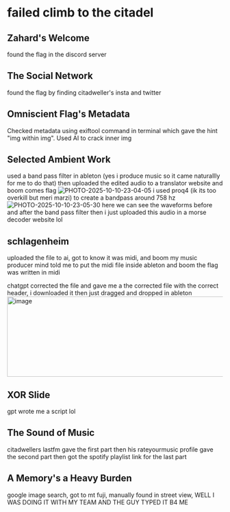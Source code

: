 # failed climb to the citadel

## Zahard's Welcome
found the flag in the discord server

## The Social Network
found the flag by finding citadweller's insta and twitter

## Omniscient Flag's Metadata
Checked metadata using exiftool command in terminal which gave the hint "img within img". Used AI to crack inner img

## Selected Ambient Work
used a band pass filter in ableton (yes i produce music so it came naturallly for me to do that) then uploaded the edited audio to a translator website and boom comes flag
![PHOTO-2025-10-10-23-04-05](https://github.com/user-attachments/assets/df7b47b5-5a09-4202-a629-a82f96086812)
i used proq4 (ik its too overkill but meri marzi) to create a bandpass around 758 hz
![PHOTO-2025-10-10-23-05-30](https://github.com/user-attachments/assets/51bb10c5-75f1-461b-bb9b-091bce0074cf)
here we can see the waveforms before and after the band pass filter
then i just uploaded this audio in a morse decoder website lol

## schlagenheim
uploaded the file to ai, got to know it was midi, and boom my music producer mind told me to put the midi file inside ableton and boom the flag was written in midi

chatgpt corrected the file and gave me a the corrected file with the correct header, i downloaded it then just dragged and dropped in ableton
<img width="1110" height="187" alt="image" src="https://github.com/user-attachments/assets/fdacf7d0-23a3-494c-aa38-0dce002f3198" />


## XOR Slide
gpt wrote me a script lol

## The Sound of Music
citadwellers lastfm gave the first part then his rateyourmusic profile gave the second part then got the spotify playlist link for the last part

## A Memory's a Heavy Burden
google image search, got to mt fuji, manually found in street view, WELL I WAS DOING IT WITH MY TEAM AND THE GUY TYPED IT B4 ME
